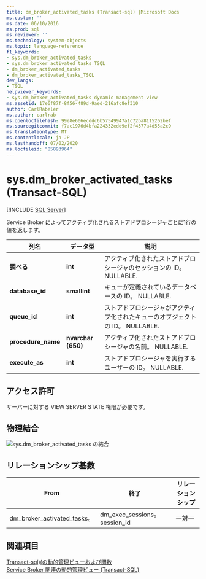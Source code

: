 ```yaml
---
title: dm_broker_activated_tasks (Transact-sql) |Microsoft Docs
ms.custom: ''
ms.date: 06/10/2016
ms.prod: sql
ms.reviewer: ''
ms.technology: system-objects
ms.topic: language-reference
f1_keywords:
- sys.dm_broker_activated_tasks
- sys.dm_broker_activated_tasks_TSQL
- dm_broker_activated_tasks
- dm_broker_activated_tasks_TSQL
dev_langs:
- TSQL
helpviewer_keywords:
- sys.dm_broker_activated_tasks dynamic management view
ms.assetid: 17e6f87f-8f56-489d-9aed-216afc8ef310
author: CarlRabeler
ms.author: carlrab
ms.openlocfilehash: 99e8e606ecddc6b57549947a1c72ba8115262bef
ms.sourcegitcommit: f7ac1976d4bfa224332edd9ef2f4377a4d55a2c9
ms.translationtype: MT
ms.contentlocale: ja-JP
ms.lasthandoff: 07/02/2020
ms.locfileid: "85893964"
---
```

# <a name="sysdm_broker_activated_tasks-transact-sql"></a>sys.dm_broker_activated_tasks (Transact-SQL)
[!INCLUDE [SQL Server](../../includes/applies-to-version/sqlserver.md)]

  Service Broker によってアクティブ化されるストアドプロシージャごとに1行の値を返します。  
 

|列名|データ型|説明|  
|-----------------|---------------|-----------------|  
|**調べる**|**int**|アクティブ化されたストアドプロシージャのセッションの ID。 NULLABLE.|  
|**database_id**|**smallint**|キューが定義されているデータベースの ID。 NULLABLE.|  
|**queue_id**|**int**|ストアドプロシージャがアクティブ化されたキューのオブジェクトの ID。 NULLABLE.|  
|**procedure_name**|**nvarchar (650)**|アクティブ化されたストアドプロシージャの名前。 NULLABLE.|  
|**execute_as**|**int**|ストアドプロシージャを実行するユーザーの ID。 NULLABLE.|  
  
## <a name="permissions"></a>アクセス許可  
 サーバーに対する VIEW SERVER STATE 権限が必要です。  
  
## <a name="physical-joins"></a>物理結合  
 ![sys.dm_broker_activated_tasks の結合](../../relational-databases/system-dynamic-management-views/media/join-dm-broker-activated-tasks-1.gif "sys.dm_broker_activated_tasks の結合")  
  
## <a name="relationship-cardinalities"></a>リレーションシップ基数  
  
|From|終了|リレーションシップ|  
|----------|--------|------------------|  
|dm_broker_activated_tasks。|dm_exec_sessions。 session_id|一対一|  
  
## <a name="see-also"></a>関連項目  
 [Transact-sql&#41;&#40;の動的管理ビューおよび関数](~/relational-databases/system-dynamic-management-views/system-dynamic-management-views.md)   
 [Service Broker 関連の動的管理ビュー &#40;Transact-SQL&#41;](../../relational-databases/system-dynamic-management-views/service-broker-related-dynamic-management-views-transact-sql.md)  
  
  

